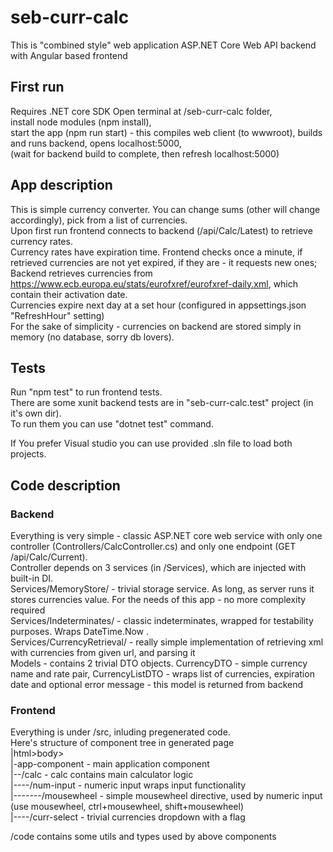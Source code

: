 # seb-curr-calc

This is "combined style" web application ASP.NET Core Web API backend with Angular based frontend

## First run

Requires .NET core SDK
Open terminal at /seb-curr-calc folder,\
install node modules (npm install),\
start the app (npm run start) - this compiles web client (to wwwroot), builds and runs backend, opens localhost:5000,\
(wait for backend build to complete, then refresh localhost:5000)

## App description

This is simple currency converter. You can change sums (other will change accordingly), pick from a list of currencies.\
Upon first run frontend connects to backend (/api/Calc/Latest) to retrieve currency rates.\
Currency rates have expiration time. Frontend checks once a minute, if retrieved currencies are not yet expired, if they are - it requests new ones;\
Backend retrieves currencies from https://www.ecb.europa.eu/stats/eurofxref/eurofxref-daily.xml, which contain their activation date.\
Currencies expire next day at a set hour (configured in appsettings.json "RefreshHour" setting)\
For the sake of simplicity - currencies on backend are stored simply in memory (no database, sorry db lovers).

## Tests

Run "npm test" to run frontend tests.\
There are some xunit backend tests are in "seb-curr-calc.test" project (in it's own dir).\
To run them you can use "dotnet test" command.

If You prefer Visual studio you can use provided .sln file to load both projects.

## Code description
### Backend
Everything is very simple - classic ASP.NET core web service with only one controller (Controllers/CalcController.cs) and only one endpoint (GET /api/Calc/Current).\
Controller depends on 3 services (in /Services), which are injected with built-in DI.\
Services/MemoryStore/ - trivial storage service. As long, as server runs it stores currencies value. For the needs of this app - no more complexity required\
Services/Indeterminates/ - classic indeterminates, wrapped for testability purposes. Wraps DateTime.Now .\
Services/CurrencyRetrieval/ - really simple implementation of retrieving xml with currencies from given url, and parsing it\
Models - contains 2 trivial DTO objects. CurrencyDTO - simple currency name and rate pair, CurrencyListDTO - wraps list of currencies, expiration date and optional error message - this model is returned from backend

### Frontend
Everything is under /src, inluding pregenerated code.\
Here's structure of component tree in generated page\
|html>body>\
|-app-component     - main application component\
|--/calc            - calc contains main calculator logic\
|----/num-input     - numeric input wraps input functionality\
|-------/mousewheel - simple mousewheel directive, used by numeric input (use mousewheel, ctrl+mousewheel, shift+mousewheel)\
|----/curr-select   - trivial currencies dropdown with a flag
 
/code contains some utils and types used by above components



